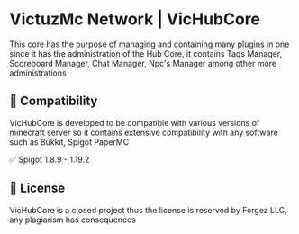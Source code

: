 # VictuzMc Network | VicHubCore

This core has the purpose of managing and containing many plugins in one since it has the administration of
the Hub Core, it contains Tags Manager, Scoreboard Manager, Chat Manager, Npc's Manager among other more administrations

## 📌 Compatibility

VicHubCore is developed to be compatible with various versions of minecraft server so it contains extensive 
compatibility with any software such as Bukkit, Spigot PaperMC

✅ Spigot 1.8.9 - 1.19.2

## 📝 License

VicHubCore is a closed project thus the license is reserved by Forgez LLC, any plagiarism has consequences
